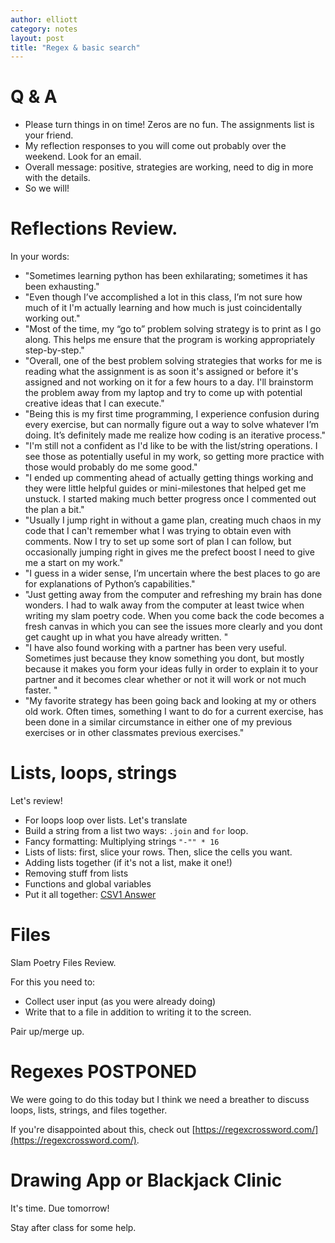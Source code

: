 ```yaml
---
author: elliott
category: notes
layout: post
title: "Regex & basic search"
---
```


# Q & A

* Please turn things in on time!  Zeros are no fun.  The assignments list is your friend.
* My reflection responses to you will come out probably over the weekend.  Look for an email.
* Overall message: positive, strategies are working, need to dig in more with the details.
* So we will!

# Reflections Review.

In your words:

* "Sometimes learning python has been exhilarating; sometimes it has been exhausting."
* "Even though I’ve accomplished a lot in this class, I’m not sure how much of it I'm actually learning and how much is just coincidentally working out."
* "Most of the time, my “go to” problem solving strategy is to print as I go along.  This helps me ensure that the program is working appropriately step-by-step."
* "Overall, one of the best problem solving strategies that works for me is reading what the assignment is as soon it's assigned or before it's assigned and not working on it for a few hours to a day. I'll brainstorm the problem away from my laptop and try to come up with potential creative ideas that I can execute."
* "Being this is my first time programming, I experience confusion during every exercise, but can normally figure out a way to solve whatever I’m doing.  It’s definitely made me realize how coding is an iterative process."
* "I'm still not a confident as I'd like to be with the list/string operations. I see those as potentially useful in my work, so getting more practice with those would probably do me some good."
* "I ended up commenting ahead of actually getting things working and they were little helpful guides or mini-milestones that helped get me unstuck. I started making much better progress once I commented out the plan a bit."
* "Usually I jump right in without a game plan, creating much chaos in my code that I can't remember what I was trying to obtain even with comments. Now I try to set up some sort of plan I can follow, but occasionally jumping right in gives me the prefect boost I need to give me a start on my work."
* "I guess in a wider sense, I’m uncertain where the best places to go are for explanations of Python’s capabilities."
* "Just getting away from the computer and refreshing my brain has done wonders. I had to walk away from the computer at least twice when writing my slam poetry code. When you come back the code becomes a fresh canvas in which you can see the issues more clearly and you dont get caught up in what you have already written. "
* "I have also found working with a partner has been very useful. Sometimes just because they know something you dont, but mostly because it makes you form your ideas fully in order to explain it to your partner and it becomes clear whether or not it will work or not much faster. "
* "My favorite strategy has been going back and looking at my or others old work. Often times, something I want to do for a current exercise, has been done in a similar circumstance in either one of my previous exercises or in other classmates previous exercises."

# Lists, loops, strings

Let's review!

* For loops loop over lists.  Let's translate
* Build a string from a list two ways: `.join` and `for` loop.
* Fancy formatting: Multiplying strings `"-"" * 16`
* Lists of lists: first, slice your rows.  Then, slice the cells you want.
* Adding lists together (if it's not a list, make it one!)
* Removing stuff from lists
* Functions and global variables
* Put it all together: [CSV1 Answer](https://trinket.io/python3/03dfabddb0)

# Files

Slam Poetry Files Review.

For this you need to:

* Collect user input (as you were already doing)
* Write that to a file in addition to writing it to the screen.

Pair up/merge up.

# Regexes POSTPONED

We were going to do this today but I think we need a breather to discuss loops, lists, strings, and files together.

If you're disappointed about this, check out [https://regexcrossword.com/](https://regexcrossword.com/).

# Drawing App or Blackjack Clinic

It's time. Due tomorrow!

Stay after class for some help.